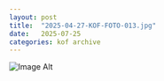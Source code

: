 ```yaml
---
layout:	post
title:	"2025-04-27-KOF-FOTO-013.jpg"
date:	2025-07-25
categories:	kof archive
---
```


![Image Alt](https://k0f.github.io/assets/2025-04-27-KOF-FOTO-013.jpg)